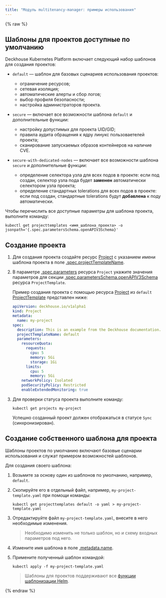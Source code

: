 ```yaml
---
title: "Модуль multitenancy-manager: примеры использования"
---
```

{% raw %}

## Шаблоны для проектов доступные по умолчанию

Deckhouse Kubernetes Platform включает следующий набор шаблонов для создания проектов:
- `default` — шаблон для базовых сценариев использования проектов:
  * ограничение ресурсов;
  * сетевая изоляция;
  * автоматические алерты и сбор логов;
  * выбор профиля безопасности;
  * настройка администраторов проекта.

- `secure` — включает все возможности шаблона `default` и дополнительные функции:
  * настройку допустимых для проекта UID/GID;
  * правила аудита обращения к ядру линукс пользоваетелей проекта;
  * сканирование запускаемых образов контейнеров на наличие CVE.

- `secure-with-dedicated-nodes` — включает все возможности шаблона `secure` и дополнительные функции:
  * определение селектора узла для всех подов в проекте: если под создан, селектор узла пода будет **заменен** автоматически селектором узла проекта;
  * определение стандартных tolerations для всех подов в проекте: если под создан, стандартные tolerations будут **добавлена** к поду автоматически.

Чтобы перечислить все доступные параметры для шаблона проекта, выполните команду:

```shell
kubectl get projecttemplates <имя_шаблона_проекта> -o jsonpath='{.spec.parametersSchema.openAPIV3Schema}'
```

## Создание проекта

1. Для создания проекта создайте ресурс [Project](cr.html#project) с указанием имени шаблона проекта в поле [.spec.projectTemplateName](cr.html#project-v1alpha2-spec-projecttemplatename).
2. В параметре [.spec.parameters](cr.html#project-v1alpha2-spec-parameters) ресурса `Project` укажите значения параметров для секции [.spec.parametersSchema.openAPIV3Schema](cr.html#projecttemplate-v1alpha1-spec-parametersschema-openapiv3schema) ресурса `ProjectTemplate`.

   Пример создания проекта с помощью ресурса [Project](cr.html#project) из `default` [ProjectTemplate](cr.html#projecttemplate) представлен ниже:

   ```yaml
   apiVersion: deckhouse.io/v1alpha1
   kind: Project
   metadata:
     name: my-project
   spec:
     description: This is an example from the Deckhouse documentation.
     projectTemplateName: default
     parameters:
       resourceQuota:
         requests:
           cpu: 5
           memory: 5Gi
           storage: 1Gi
         limits:
           cpu: 5
           memory: 5Gi
       networkPolicy: Isolated
       podSecurityPolicy: Restricted
       enableExtendedMonitoring: true
   ```

3. Для проверки статуса проекта выполните команду:

   ```shell
   kubectl get projects my-project
   ```

   Успешно созданный проект должен отображаться в статусе `Sync` (синхронизирован).

## Создание собственного шаблона для проекта

Шаблоны проектов по умолчанию включают базовые сценарии использования и служат примером возможностей шаблонов.

Для создания своего шаблона:
1. Возьмите за основу один из шаблонов по умолчанию, например, `default`.
2. Скопируйте его в отдельный файл, например, `my-project-template.yaml` при помощи команды:

   ```shell
   kubectl get projecttemplates default -o yaml > my-project-template.yaml
   ```

3. Отредактируйте файл `my-project-template.yaml`, внесите в него необходимые изменения.

   > Необходимо изменить не только шаблон, но и схему входных параметров под него.

4. Измените имя шаблона в поле [.metadata.name](cr.html#projecttemplate-v1alpha1-metadata-name).
5. Примените полученный шаблон командой:

   ```shell
   kubectl apply -f my-project-template.yaml
   ```

   > Шаблоны для проектов поддерживают все [функции шаблонизации Helm](https://helm.sh/docs/chart_template_guide/function_list/).

{% endraw %}
